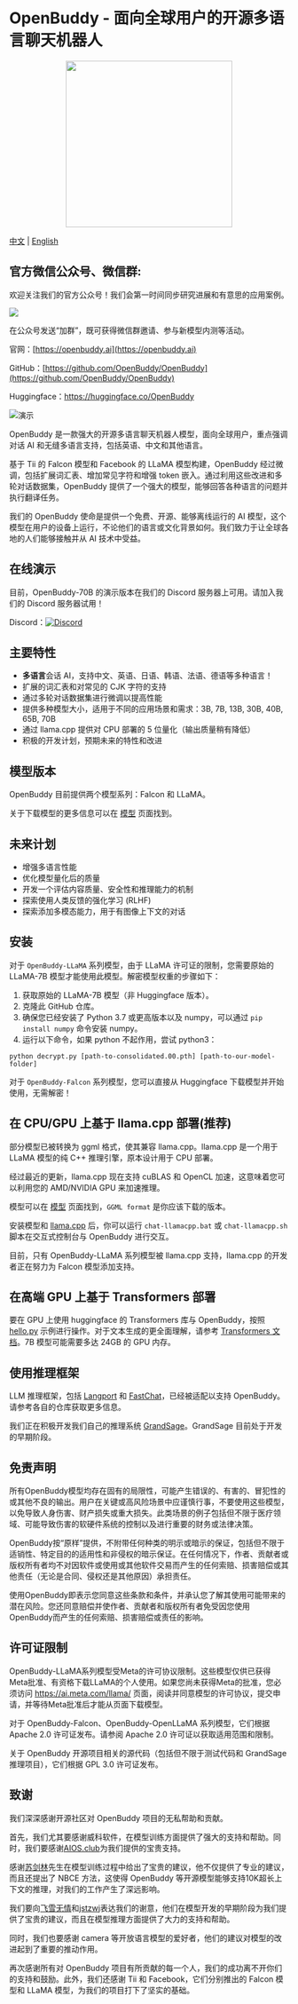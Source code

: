 # OpenBuddy - 面向全球用户的开源多语言聊天机器人


<div align="center">
  <img src="media/logo.png" width="300px">
</div>


[中文](README.zh.md) | [English](README.md)

## 官方微信公众号、微信群: 

欢迎关注我们的官方公众号！我们会第一时间同步研究进展和有意思的应用案例。

<img src="media/mp.jpg">

在公众号发送“加群”，既可获得微信群邀请、参与新模型内测等活动。


官网：[https://openbuddy.ai](https://openbuddy.ai)

GitHub：[https://github.com/OpenBuddy/OpenBuddy](https://github.com/OpenBuddy/OpenBuddy)

Huggingface：https://huggingface.co/OpenBuddy



![演示](media/demo.png)

OpenBuddy 是一款强大的开源多语言聊天机器人模型，面向全球用户，重点强调对话 AI 和无缝多语言支持，包括英语、中文和其他语言。

基于 Tii 的 Falcon 模型和 Facebook 的 LLaMA 模型构建，OpenBuddy 经过微调，包括扩展词汇表、增加常见字符和增强 token 嵌入。通过利用这些改进和多轮对话数据集，OpenBuddy 提供了一个强大的模型，能够回答各种语言的问题并执行翻译任务。

我们的 OpenBuddy 使命是提供一个免费、开源、能够离线运行的 AI 模型，这个模型在用户的设备上运行，不论他们的语言或文化背景如何。我们致力于让全球各地的人们能够接触并从 AI 技术中受益。

## 在线演示

目前，OpenBuddy-70B 的演示版本在我们的 Discord 服务器上可用。请加入我们的 Discord 服务器试用！

Discord：[![Discord](https://img.shields.io/discord/1100710961549168640?color=blueviolet&label=Discord)](https://discord.gg/6fU2s9cGjA)

## 主要特性

- **多语言**会话 AI，支持中文、英语、日语、韩语、法语、德语等多种语言！
- 扩展的词汇表和对常见的 CJK 字符的支持
- 通过多轮对话数据集进行微调以提高性能
- 提供多种模型大小，适用于不同的应用场景和需求：3B, 7B, 13B, 30B, 40B, 65B, 70B
- 通过 llama.cpp 提供对 CPU 部署的 5 位量化（输出质量稍有降低）
- 积极的开发计划，预期未来的特性和改进

## 模型版本

OpenBuddy 目前提供两个模型系列：Falcon 和 LLaMA。

关于下载模型的更多信息可以在 [模型](models.md) 页面找到。

## 未来计划

- 增强多语言性能
- 优化模型量化后的质量
- 开发一个评估内容质量、安全性和推理能力的机制
- 探索使用人类反馈的强化学习 (RLHF)
- 探索添加多模态能力，用于有图像上下文的对话

## 安装

对于 `OpenBuddy-LLaMA` 系列模型，由于 LLaMA 许可证的限制，您需要原始的 LLaMA-7B 模型才能使用此模型。解密模型权重的步骤如下：

1. 获取原始的 LLaMA-7B 模型（非 Huggingface 版本）。
2. 克隆此 GitHub 仓库。
3. 确保您已经安装了 Python 3.7 或更高版本以及 numpy，可以通过 `pip install numpy` 命令安装 numpy。
4. 运行以下命令，如果 python 不起作用，尝试 python3：

```
python decrypt.py [path-to-consolidated.00.pth] [path-to-our-model-folder]
```

对于 `OpenBuddy-Falcon` 系列模型，您可以直接从 Huggingface 下载模型并开始使用，无需解密！

## 在 CPU/GPU 上基于 llama.cpp 部署(推荐)

部分模型已被转换为 ggml 格式，使其兼容 llama.cpp。llama.cpp 是一个用于 LLaMA 模型的纯 C++ 推理引擎，原本设计用于 CPU 部署。

经过最近的更新，llama.cpp 现在支持 cuBLAS 和 OpenCL 加速，这意味着您可以利用您的 AMD/NVIDIA GPU 来加速推理。

模型可以在 [模型](models.md) 页面找到，`GGML format` 是你应该下载的版本。

安装模型和 [llama.cpp](https://github.com/ggerganov/llama.cpp) 后，你可以运行 `chat-llamacpp.bat` 或 `chat-llamacpp.sh` 脚本在交互式控制台与 OpenBuddy 进行交互。

目前，只有 OpenBuddy-LLaMA 系列模型被 llama.cpp 支持，llama.cpp 的开发者正在努力为 Falcon 模型添加支持。

## 在高端 GPU 上基于 Transformers 部署

要在 GPU 上使用 huggingface 的 Transformers 库与 OpenBuddy，按照 [hello.py](examples/hello.py) 示例进行操作。对于文本生成的更全面理解，请参考 [Transformers 文档](https://huggingface.co/docs/transformers/index)。7B 模型可能需要多达 24GB 的 GPU 内存。

## 使用推理框架

LLM 推理框架，包括 [Langport](https://github.com/vtuber-plan/langport) 和 [FastChat](https://github.com/lm-sys/FastChat)，已经被适配以支持 OpenBuddy。请参考各自的仓库获取更多信息。

我们正在积极开发我们自己的推理系统 [GrandSage](https://github.com/OpenBuddy/GrandSage)。GrandSage 目前处于开发的早期阶段。

## 免责声明

所有OpenBuddy模型均存在固有的局限性，可能产生错误的、有害的、冒犯性的或其他不良的输出。用户在关键或高风险场景中应谨慎行事，不要使用这些模型，以免导致人身伤害、财产损失或重大损失。此类场景的例子包括但不限于医疗领域、可能导致伤害的软硬件系统的控制以及进行重要的财务或法律决策。

OpenBuddy按“原样”提供，不附带任何种类的明示或暗示的保证，包括但不限于适销性、特定目的的适用性和非侵权的暗示保证。在任何情况下，作者、贡献者或版权所有者均不对因软件或使用或其他软件交易而产生的任何索赔、损害赔偿或其他责任（无论是合同、侵权还是其他原因）承担责任。

使用OpenBuddy即表示您同意这些条款和条件，并承认您了解其使用可能带来的潜在风险。您还同意赔偿并使作者、贡献者和版权所有者免受因您使用OpenBuddy而产生的任何索赔、损害赔偿或责任的影响。

## 许可证限制

OpenBuddy-LLaMA系列模型受Meta的许可协议限制。这些模型仅供已获得Meta批准、有资格下载LLaMA的个人使用。如果您尚未获得Meta的批准，您必须访问 https://ai.meta.com/llama/ 页面，阅读并同意模型的许可协议，提交申请，并等待Meta批准后才能从页面下载模型。

对于 OpenBuddy-Falcon、OpenBuddy-OpenLLaMA 系列模型，它们根据 Apache 2.0 许可证发布。请参阅 Apache 2.0 许可证以获取适用范围和限制。

关于 OpenBuddy 开源项目相关的源代码（包括但不限于测试代码和 GrandSage 推理项目），它们根据 GPL 3.0 许可证发布。

## 致谢

我们深深感谢开源社区对 OpenBuddy 项目的无私帮助和贡献。

首先，我们尤其要感谢威科软件，在模型训练方面提供了强大的支持和帮助。同时，我们要感谢[AIOS.club](https://github.com/aios-club)为我们提供的宝贵支持。

感谢[苏剑林](https://kexue.fm/)先生在模型训练过程中给出了宝贵的建议，他不仅提供了专业的建议，而且还提出了 NBCE 方法，这使得 OpenBuddy 等开源模型能够支持10K超长上下文的推理，对我们的工作产生了深远影响。

我们要向[飞雪无情](https://www.flysnow.org/about/)和[jstzwj](https://github.com/jstzwj)表达我们的谢意，他们在模型开发的早期阶段为我们提供了宝贵的建议，而且在模型推理方面提供了大力的支持和帮助。

同时，我们也要感谢 camera 等开放语言模型的爱好者，他们的建议对模型的改进起到了重要的推动作用。

再次感谢所有对 OpenBuddy 项目有所贡献的每一个人，我们的成功离不开你们的支持和鼓励。此外，我们还感谢 Tii 和 Facebook，它们分别推出的 Falcon 模型和 LLaMA 模型，为我们的项目打下了坚实的基础。